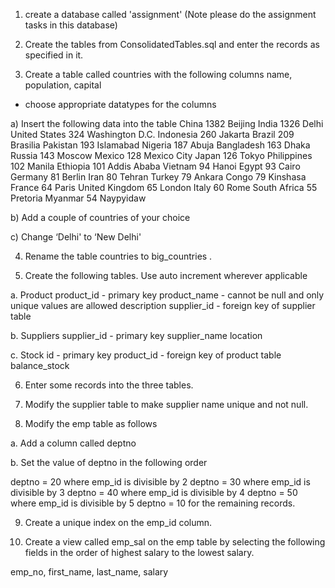 1. create a database called 'assignment' (Note please do the assignment tasks in this database)
	
2. Create the tables from ConsolidatedTables.sql and enter the records as specified in it.
3. Create a table called countries with the following columns
name, population, capital    
- choose appropriate datatypes for the columns

a) Insert the following data into the table
China 			1382	 	Beijing
India			1326	 	Delhi
United States		324	 	Washington D.C.
Indonesia		260	 	Jakarta
Brazil			209	 	Brasilia
Pakistan		193	 	Islamabad
Nigeria			187	 	Abuja
Bangladesh		163	 	Dhaka
Russia			143	 	Moscow
Mexico			128	 	Mexico City
Japan			126	 	Tokyo
Philippines		102	 	Manila
Ethiopia		101	 	Addis Ababa
Vietnam 		94	 	Hanoi
Egypt			93	 	Cairo
Germany		81	 	Berlin
Iran			80	 	Tehran
Turkey			79	 	Ankara
Congo			79	 	Kinshasa
France			64	 	Paris
United Kingdom	65	 	London
Italy			60	 	Rome
South Africa		55	 	Pretoria
Myanmar		54	 	Naypyidaw

b) Add a couple of countries of your choice

c) Change ‘Delhi' to ‘New Delhi'



4. Rename the table countries to big_countries .

5. Create the following tables. Use auto increment wherever applicable

a. Product
product_id - primary key
product_name - cannot be null and only unique values are allowed
description
supplier_id - foreign key of supplier table

b. Suppliers
supplier_id - primary key
supplier_name
location



c. Stock
id - primary key
product_id - foreign key of product table
balance_stock



6. Enter some records into the three tables.

7. Modify the supplier table to make supplier name unique and not null.

8. Modify the emp table as follows

a.	Add a column called deptno

b. Set the value of deptno in the following order

deptno = 20 where emp_id is divisible by 2
deptno = 30 where emp_id is divisible by 3
deptno = 40 where emp_id is divisible by 4
deptno = 50 where emp_id is divisible by 5
deptno = 10 for the remaining records.

9. Create a unique index on the emp_id column.

10. Create a view called emp_sal on the emp table by selecting the following fields in the order of highest salary to the lowest salary.

emp_no, first_name, last_name, salary
